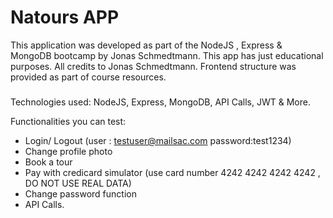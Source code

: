 # Natours APP

This application was developed as part of the NodeJS , Express & MongoDB bootcamp by Jonas Schmedtmann.
This app has just educational purposes. All credits to Jonas Schmedtmann.
Frontend structure was provided as part of course resources.

#####
Technologies used: NodeJS, Express, MongoDB, API Calls, JWT  & More.

Functionalities you can test:

  - Login/ Logout (user : testuser@mailsac.com password:test1234)
  - Change profile photo
  - Book a tour
  - Pay with credicard simulator (use card number 4242 4242 4242 4242 , DO NOT USE REAL DATA)
  - Change password function
  - API Calls.
  
  







